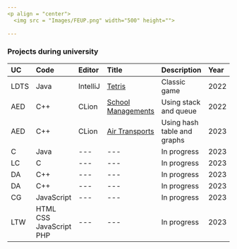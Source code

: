 ```yaml
---
<p align = "center">
  <img src = "Images/FEUP.png" width="500" height="">
  
---
```


</p>

### **Projects during university** 

</p>

| UC | Code | Editor | Title | Description | Year |
| :--- | :--- | :--- | :--- | :--- | :--- |
| LDTS | Java | IntelliJ | [Tetris](https://github.com/qsimaor/projects/tree/main/Tetris) | Classic game | 2022 |
| AED | C++ | CLion | [School Managements](https://github.com/qsimaor/projects/tree/main/School%20Managements) | Using stack and queue | 2022 |
| AED | C++ | CLion | [Air Transports](https://github.com/qsimaor/projects/tree/main/Air%20Transports) | Using hash table and graphs | 2023 |
| C | Java | --- | --- | In progress | 2023 |
| LC | C | --- | --- | In progress | 2023 |
| DA | C++ | --- | --- | In progress | 2023 |
| DA | C++ | --- | --- | In progress | 2023 |
| CG | JavaScript | --- | --- | In progress | 2023 |
| LTW | HTML<br>CSS<br>JavaScript<br>PHP | --- | --- | In progress | 2023 |
